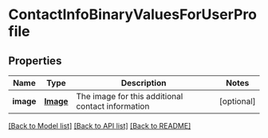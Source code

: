 # ContactInfoBinaryValuesForUserProfile

## Properties
Name | Type | Description | Notes
------------ | ------------- | ------------- | -------------
**image** | [**Image**](Image.md) | The image for this additional contact information | [optional] 

[[Back to Model list]](../README.md#documentation-for-models) [[Back to API list]](../README.md#documentation-for-api-endpoints) [[Back to README]](../README.md)


